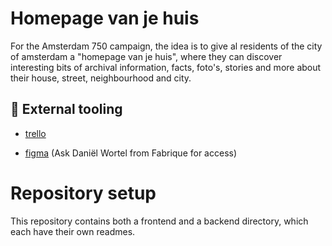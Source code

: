 # Homepage van je huis

For the Amsterdam 750 campaign, the idea is to give al residents of the city of amsterdam a "homepage van je huis", where they can discover interesting bits of archival information, facts, foto's, stories and more about their house, street, neighbourhood and city.

## 🧰 External tooling

- [trello](https://trello.com/b/AHRzG005/homepage-van-je-huis-dev)

- [figma](https://www.figma.com/file/xENvvr5YeosgiLiVbdkKrd/Homepage-van-je-huis---Concept?type=design&node-id=1228-39993&mode=design&t=LxlNmGQXvJT4CRv3-0) (Ask Daniël Wortel from Fabrique for access)

# Repository setup

This repository contains both a frontend and a backend directory, which each have their own readmes.
